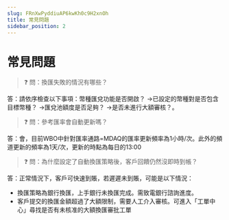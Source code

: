 ```yaml
---
slug: FRnXwPyddiuAP6kwKh0c9H2xnOh
title: 常見問題
sidebar_position: 2
---
```



# 常見問題


> ❓ 問：換匯失敗的情況有哪些？


答：請依序檢查以下事項：幣種匯兌功能是否開啟？ →已設定的幣種對是否包含目標幣種？ →匯兌池額度是否足夠？ →是否未進行大額審核？。


> ❓ 問：參考匯率會自動更新嗎？


答：會，目前WBO中針對匯率通路=MDAQ的匯率更新頻率為1小時/次。此外的頻道更新的頻率為1天/次，更新的時點為每日的13:00


> ❓ 問：為什麼設定了自動換匯策略後，客戶回饋仍然沒即時到帳？


答：正常情況下，客戶可快速到賬，若遲遲未到賬，可能是以下情況：

- 換匯策略為銀行換匯，上手銀行未換匯完成。需致電銀行諮詢進度。
- 客戶提交的換匯金額超過了大額限制，需要人工介入審核。可進入「工單中心」尋找是否有未核准的大額換匯審批工單
